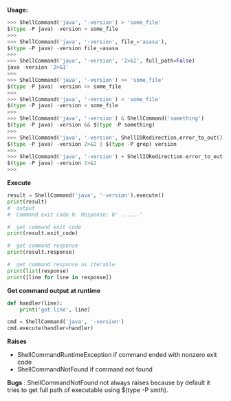 **Usage:**
```python
>>> ShellCommand('java', '-version') > 'some_file'
$(type -P java) -version > some_file
>>> 
>>> ShellCommand('java', '-version', file_='asasa'),
$(type -P java) -version file_=asasa
>>> 
>>> ShellCommand('java', '-version', '2>&1', full_path=False)
java -version '2>&1'
>>>
>>> ShellCommand('java', '-version') >> 'some_file'
$(type -P java) -version >> some_file
>>> 
>>> ShellCommand('java', '-version') < 'some_file'
$(type -P java) -version < some_file
>>> 
>>> ShellCommand('java', '-version') & ShellCommand('something')
$(type -P java) -version && $(type -P something)
>>> 
>>> ShellCommand('java', '-version', ShellIORedirection.error_to_out()) + ShellCommand('grep', 'version')
$(type -P java) -version 2>&1 | $(type -P grep) version
>>>
>>> ShellCommand('java', '-version') + ShellIORedirection.error_to_out()
$(type -P java) -version 2>&1
>>> 

```

**Execute**
```python
result = ShellCommand('java', '-version').execute()
print(result)
#  output
#  Command exit code 0. Response: b' ......'

#  get command exit code 
print(result.exit_code)

#  get command response
print(result.response)

#  get command response as iterable
print(list(response)
print([line for line in response])
```

**Get command output at runtime**
```python
def handler(line):
    print('got line', line)

cmd = ShellCommand('java', '-version')
cmd.execute(handler=handler)
```

**Raises**
 -  ShellCommandRuntimeException if command ended with nonzero exit code
 -  ShellCommandNotFound if command not found


**Bugs** :
ShellCommandNotFound not always raises because by default it tries to get full path of executable using $(type -P smth). 


